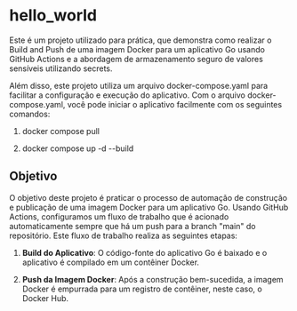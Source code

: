 # hello_world

Este é um projeto utilizado para prática, que demonstra como realizar o Build and Push de uma imagem Docker para um aplicativo Go usando GitHub Actions e a abordagem de armazenamento seguro de valores sensíveis utilizando secrets.

Além disso, este projeto utiliza um arquivo docker-compose.yaml para facilitar a configuração e execução do aplicativo. Com o arquivo docker-compose.yaml, você pode iniciar o aplicativo facilmente com os seguintes comandos:

1. docker compose pull

2. docker compose up -d --build

## Objetivo

O objetivo deste projeto é praticar o processo de automação de construção e publicação de uma imagem Docker para um aplicativo Go. Usando GitHub Actions, configuramos um fluxo de trabalho que é acionado automaticamente sempre que há um push para a branch "main" do repositório. Este fluxo de trabalho realiza as seguintes etapas:

1. **Build do Aplicativo**: O código-fonte do aplicativo Go é baixado e o aplicativo é compilado em um contêiner Docker.

2. **Push da Imagem Docker**: Após a construção bem-sucedida, a imagem Docker é empurrada para um registro de contêiner, neste caso, o Docker Hub.
